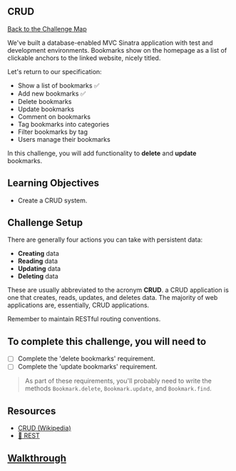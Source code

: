 ## CRUD

[Back to the Challenge Map](00_challenge_map.md)

We've built a database-enabled MVC Sinatra application with test and development environments. Bookmarks show on the homepage as a list of clickable anchors to the linked website, nicely titled.

Let's return to our specification:

* Show a list of bookmarks :white_check_mark:
* Add new bookmarks :white_check_mark:
* Delete bookmarks
* Update bookmarks
* Comment on bookmarks
* Tag bookmarks into categories
* Filter bookmarks by tag
* Users manage their bookmarks

In this challenge, you will add functionality to **delete** and **update** bookmarks.

## Learning Objectives

* Create a CRUD system.

## Challenge Setup

There are generally four actions you can take with persistent data:

- **Creating** data
- **Reading** data
- **Updating** data
- **Deleting** data

These are usually abbreviated to the acronym **CRUD**. a CRUD application is one that creates, reads, updates, and deletes data. The majority of web applications are, essentially, CRUD applications.

Remember to maintain RESTful routing conventions.

## To complete this challenge, you will need to

- [ ] Complete the 'delete bookmarks' requirement.
- [ ] Complete the 'update bookmarks' requirement.

> As part of these requirements, you'll probably need to write the methods `Bookmark.delete`, `Bookmark.update`, and `Bookmark.find`.

## Resources

* [CRUD (Wikipedia)](https://en.wikipedia.org/wiki/Create,_read,_update_and_delete)
* [:pill: REST](../pills/rest.md)

## [Walkthrough](walkthroughs/11.md)
